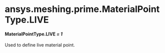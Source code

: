 <a id="ansys-meshing-prime-materialpointtype-live"></a>

# ansys.meshing.prime.MaterialPointType.LIVE

<a id="ansys.meshing.prime.MaterialPointType.LIVE"></a>

#### MaterialPointType.LIVE *= 1*

Used to define live material point.

<!-- !! processed by numpydoc !! -->
